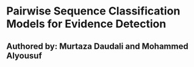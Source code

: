 # Pairwise Sequence Classification Models for Evidence Detection
## Authored by: Murtaza Daudali and Mohammed Alyousuf
